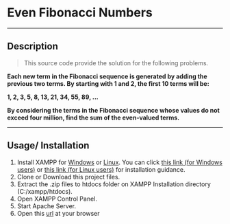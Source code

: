# Even Fibonacci Numbers

---

## Description

> This source code provide the solution for the following problems.

**Each new term in the Fibonacci sequence is generated by adding the previous two terms. By starting with 1 and 2, the first 10 terms will be:**

**1, 2, 3, 5, 8, 13, 21, 34, 55, 89, ...**

**By considering the terms in the Fibonacci sequence whose values do not exceed four million, find the sum of the even-valued terms.**

---

## Usage/ Installation

1. Install XAMPP for [Windows](https://downloadsapachefriends.global.ssl.fastly.net/5.6.40/xampp-win32-5.6.40-0-VC11-installer.exe?from_af=trueXampp)
   or [Linux](https://downloadsapachefriends.global.ssl.fastly.net/5.6.40/xampp-linux-x64-5.6.40-0-installer.run?from_af=true).
   You can click [this link (for Windows users)](https://www.wikihow.com/Install-XAMPP-for-Windows) or [this link (for Linux users)](https://www.wikihow.com/Install-XAMPP-on-Linux) for installation guidance.
2. Clone or Download this project files.
3. Extract the .zip files to htdocs folder on XAMPP Installation directory (C:/xampp/htdocs).
4. Open XAMPP Control Panel.
5. Start Apache Server.
6. Open this [url](http://localhost/test-goers/even-fibonacci-numbers/view/) at your browser
